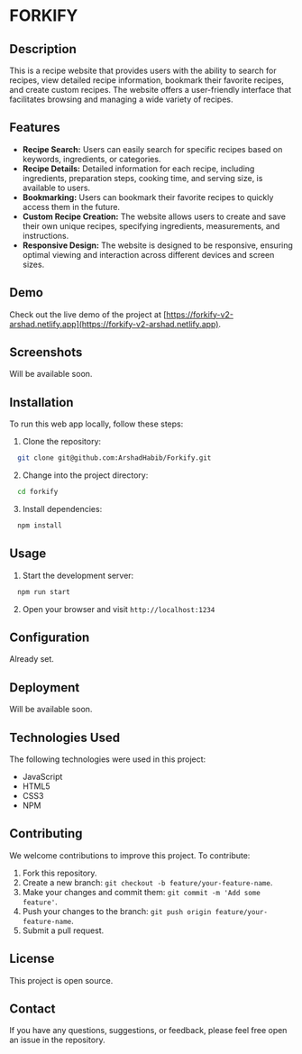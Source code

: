 # FORKIFY

## Description

This is a recipe website that provides users with the ability to search for recipes, view detailed recipe information, bookmark their favorite recipes, and create custom recipes. The website offers a user-friendly interface that facilitates browsing and managing a wide variety of recipes.

## Features

- **Recipe Search:** Users can easily search for specific recipes based on keywords, ingredients, or categories.
- **Recipe Details:** Detailed information for each recipe, including ingredients, preparation steps, cooking time, and serving size, is available to users.
- **Bookmarking:** Users can bookmark their favorite recipes to quickly access them in the future.
- **Custom Recipe Creation:** The website allows users to create and save their own unique recipes, specifying ingredients, measurements, and instructions.
- **Responsive Design:** The website is designed to be responsive, ensuring optimal viewing and interaction across different devices and screen sizes.

## Demo

Check out the live demo of the project at [https://forkify-v2-arshad.netlify.app](https://forkify-v2-arshad.netlify.app).

## Screenshots

Will be available soon.

## Installation

To run this web app locally, follow these steps:

1. Clone the repository:

```bash
  git clone git@github.com:ArshadHabib/Forkify.git
```

2. Change into the project directory:

```bash
  cd forkify
```

3. Install dependencies:

```bash
  npm install
```

## Usage

1. Start the development server:

```bash
  npm run start
```

2. Open your browser and visit `http://localhost:1234`

## Configuration

Already set.

## Deployment

Will be available soon.

## Technologies Used

The following technologies were used in this project:

- JavaScript
- HTML5
- CSS3
- NPM

## Contributing

We welcome contributions to improve this project. To contribute:

1. Fork this repository.
2. Create a new branch: `git checkout -b feature/your-feature-name`.
3. Make your changes and commit them: `git commit -m 'Add some feature'`.
4. Push your changes to the branch: `git push origin feature/your-feature-name`.
5. Submit a pull request.

## License

This project is open source.

## Contact

If you have any questions, suggestions, or feedback, please feel free open an issue in the repository.
